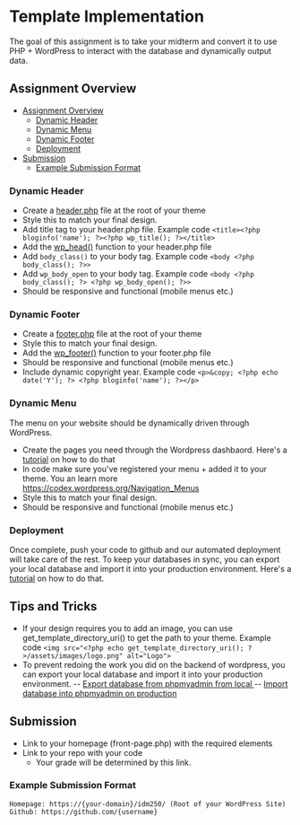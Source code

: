 # Template Implementation
The goal of this assignment is to take your midterm and convert it to use PHP + WordPress to interact with the database and dynamically output data.

## Assignment Overview
  - [Assignment Overview](#assignment-overview)
    - [Dynamic Header](#dynamic-header)
    - [Dynamic Menu](#dynamic-menu)
    - [Dynamic Footer](#dynamic-footer)
    - [Deployment](#deployment)
  - [Submission](#submission)
    - [Example Submission Format](#example-submission-format)


### Dynamic Header
- Create a [header.php](hhttps://github.com/mrpaulphan/idm250/tree/master/public/wp-content/themes/idm250/header.php) file at the root of your theme
- Style this to match your final design.
- Add title tag to your header.php file. Example code `<title><?php bloginfo('name'); ?><?php wp_title(); ?></title>`
- Add the [wp_head()](https://codex.wordpress.org/Function_Reference/wp_head) function to your header.php file
- Add `body_class()` to your body tag. Example code `<body <?php body_class(); ?>>`
- Add `wp_body_open` to your body tag. Example code `<body <?php body_class(); ?> <?php wp_body_open(); ?>>`
- Should be responsive and functional (mobile menus etc.)


### Dynamic Footer
- Create a [footer.php](hhttps://github.com/mrpaulphan/idm250/tree/master/public/wp-content/themes/idm250/footer.php) file at the root of your theme
- Style this to match your final design.
- Add the [wp_footer()](https://codex.wordpress.org/Function_Reference/wp_footer) function to your footer.php file
- Should be responsive and functional (mobile menus etc.)
- Include dynamic copyright year. Example code `<p>&copy; <?php echo date('Y'); ?> <?php bloginfo('name'); ?></p>`

### Dynamic Menu
The menu on your website should be dynamically driven through WordPress.
- Create the pages you need through the Wordpress dashbaord. Here's a [tutorial](https://codex.wordpress.org/WordPress_Menu_User_Guide) on how to do that
- In code make sure you've registered your menu + added it to your theme. You an learn more https://codex.wordpress.org/Navigation_Menus 
- Style this to match your final design.
- Should be responsive and functional (mobile menus etc.)

### Deployment
Once complete, push your code to github and our automated deployment will take care of the rest. To keep your databases in sync, you can export your local database and import it into your production environment. Here's a [tutorial](https://www.wpbeginner.com/wp-tutorials/how-to-import-and-export-wordpress-database/) on how to do that.


## Tips and Tricks
- If your design requires you to add an image, you can use get_template_directory_uri() to get the path to your theme. Example code `<img src="<?php echo get_template_directory_uri(); ?>/assets/images/logo.png" alt="Logo">`
- To prevent redoing the work you did on the backend of wordpress, you can export your local database and import it into your production environment. 
-- [Export database from phpmyadmin from local ](https://help.dreamhost.com/hc/en-us/articles/214395738-phpMyAdmin-How-to-backup-or-export-a-database-or-table)
-- [Import database into phpmyadmin on production ](https://help.one.com/hc/en-us/articles/115005588189-How-do-I-import-a-database-to-phpMyAdmin-)
## Submission
- Link to your homepage (front-page.php) with the required elements
- Link to your repo with your code
  - Your grade will be determined by this link.

### Example Submission Format
```
Homepage: https://{your-domain}/idm250/ (Root of your WordPress Site)
Github: https://github.com/{username}
```

